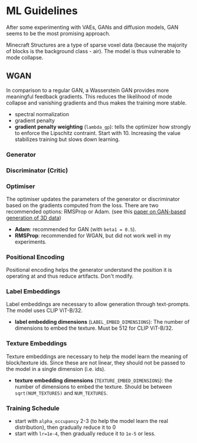 # ML Guidelines
After some experimenting with VAEs, GANs and diffusion models, GAN seems to be the most promising approach.

Minecraft Structures are a type of sparse voxel data (because the majority of blocks is the background class - air). The
model is thus vulnerable to mode collapse.

## WGAN
In comparison to a regular GAN, a Wasserstein GAN provides more meaningful feedback gradients. This reduces the
likelihood of mode collapse and vanishing gradients and thus makes the training more stable.

- spectral normalization
- gradient penalty
- **gradient penalty weighting** (`lambda_gp`): tells the optimizer how strongly to enforce the Lipschitz contraint.
  Start with 10. Increasing the value stabilizes training but slows down learning.

### Generator

### Discriminator (Critic)

### Optimiser
The optimiser updates the parameters of the generator or discriminator based on the gradients computed from the loss.
There are two recommended options: RMSProp or Adam.
(see this [paper on GAN-based generation of 3D data](https://www.sciencedirect.com/science/article/pii/S1361841524000252))
- **Adam**: recommended for GAN (with `beta1 = 0.5`).
- **RMSProp**: recommended for WGAN, but did not work well in my experiments.

### Positional Encoding
Positional encoding helps the generator understand the position it is operating at and thus reduce artifacts. Don't
modify.

### Label Embeddings
Label embeddings are necessary to allow generation through text-prompts. The model uses CLIP ViT-B/32.
- **label embedding dimensions** (`LABEL_EMBED_DIMENSIONS`): The number of dimensions to embed the texture. Must be 512
  for CLIP ViT-B/32.

### Texture Embeddings
Texture embeddings are necessary to help the model learn the meaning of block/texture ids. Since these are not linear,
they should not be passed to the model in a single dimension (i.e. ids).
- **texture embedding dimensions** (`TEXTURE_EMBED_DIMENSIONS`): the number of dimensions to embed the texture. Should
  be between `sqrt(NUM_TEXTURES)` and `NUM_TEXTURES`.

### Training Schedule
- start with `alpha_occupancy` 2-3 (to help the model learn the real distribution), then gradually reduce it to 0
- start with `lr=1e-4`, then gradually reduce it to `1e-5` or less. 